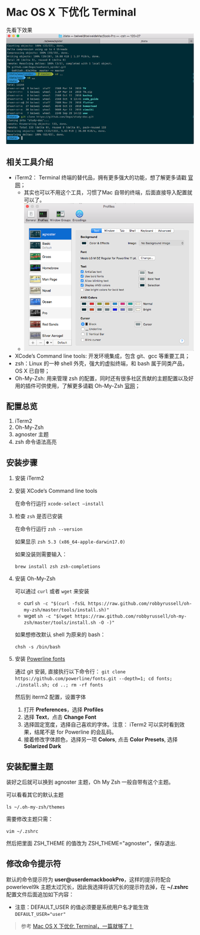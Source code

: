 # Mac OS X 下优化 Terminal
先看下效果
![](./images/ScreenShot2019-10-17at10.02.53AM.png)


## 相关工具介绍
+ iTerm2： Terminal 终端的替代品，拥有更多强大的功能，想了解更多请戳 [官网](https://www.iterm2.com/)；
	+ 其实也可以不用这个工具，习惯了Mac 自带的终端，后面直接导入配置就可以了。
	+ ![](./images/ScreenShot2019-10-17at10.03.10AM.png)
+ XCode’s Command line tools: 开发环境集成，包含 git、gcc 等重要工具；
+ zsh：Linux 的一种 shell 外壳，强大的虚拟终端，和 bash 属于同类产品，OS X 已自带；
+ Oh-My-Zsh: 用来管理 zsh 的配置，同时还有很多社区贡献的主题配置以及好用的插件可供使用，了解更多请戳 Oh-My-Zsh [官网](https://ohmyz.sh/)；

## 配置总览
1. iTerm2
2. Oh-My-Zsh
3. agnoster 主题
4. zsh 命令语法高亮

## 安装步骤
1. 安装 iTerm2
2. 安装 XCode’s Command line tools

	在命令行运行 `xcode-select –install`

3. 检查 `zsh` 是否已安装
	
	在命令行运行 `zsh --version`
	
	如果显示 `zsh 5.3 (x86_64-apple-darwin17.0)`
	
	如果没装则需要输入：
	
	`brew install zsh zsh-completions`
4. 安装 Oh-My-Zsh

	可以通过 `curl` 或者 `wget` 来安装
	+ curl
	`sh -c "$(curl -fsSL https://raw.github.com/robbyrussell/oh-my-zsh/master/tools/install.sh)"`
	+ wget
	`sh -c "$(wget https://raw.github.com/robbyrussell/oh-my-zsh/master/tools/install.sh -O -)"`
	
	如果想修改默认 shell 为原来的 bash：
	
	`chsh -s /bin/bash`

5. 安装 [Powerline fonts](https://github.com/powerline/fonts)

	通过 git 安装, 直接执行以下命令行：
	`git clone https://github.com/powerline/fonts.git --depth=1; cd fonts; ./install.sh; cd ..; rm -rf fonts`
	
	然后到 iterm2 配置，设置字体
	1. 打开 **Preferences**，选择 **Profiles**
	2. 选择 **Text**，点击 **Change Font**
	3. 选择固定宽度，选择自己喜欢的字体。注意： iTerm2 可以实时看到效果，结尾不是 for Powerline 的会乱码。
	4. 接着修改字体颜色，选择另一项 **Colors**, 点击 **Color Presets**, 选择 **Solarized Dark**

## 安装配置主题

装好之后就可以换到 agnoster 主题，Oh My Zsh 一般自带有这个主题。

可以看看其它的默认主题	

`ls ~/.oh-my-zsh/themes`
	
需要修改主题只需：

`vim ~/.zshrc`

然后把里面 ZSH_THEME 的值改为 ZSH_THEME="agnoster"，保存退出.

## 修改命令提示符
默认的命令提示符为 **user@userdemackbookPro**，这样的提示符配合 powerlevel9k 主题太过冗长，因此我选择将该冗长的提示符去掉，在 **~/.zshrc** 配置文件后面追加如下内容：

+ 注意：DEFAULT_USER 的值必须要是系统用户名才能生效
`DEFAULT_USER="user"`

> 参考 [Mac OS X 下优化 Terminal，一篇就够了！](https://www.jianshu.com/p/5e06509f4565)
